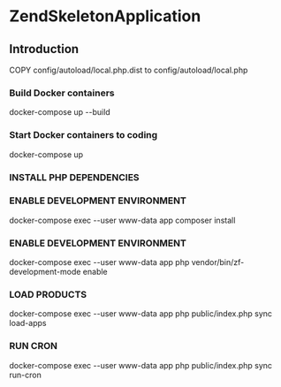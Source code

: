 # ZendSkeletonApplication

## Introduction

COPY config/autoload/local.php.dist to config/autoload/local.php

### Build Docker containers
docker-compose up --build

### Start Docker containers to coding
docker-compose up

### INSTALL PHP DEPENDENCIES
### ENABLE DEVELOPMENT ENVIRONMENT
docker-compose exec --user www-data app composer install

### ENABLE DEVELOPMENT ENVIRONMENT
docker-compose exec --user www-data app php vendor/bin/zf-development-mode enable

### LOAD PRODUCTS
docker-compose exec --user www-data app php public/index.php sync load-apps
### RUN CRON
docker-compose exec --user www-data app php public/index.php sync run-cron